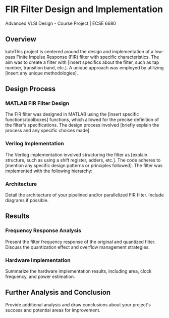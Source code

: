 # FIR Filter Design and Implementation
Advanced VLSI Design - Course Project | ECSE 6680 
 
## Overview

kateThis project is centered around the design and implementation of a low-pass Finite Impulse Response (FIR) filter with specific characteristics. The aim was to create a filter with [insert specifics about the filter, such as tap number, transition band, etc.]. A unique approach was employed by utilizing [insert any unique methodologies].

## Design Process

### MATLAB FIR Filter Design

The FIR filter was designed in MATLAB using the [insert specific functions/toolboxes] functions, which allowed for the precise definition of the filter's specifications. The design process involved [briefly explain the process and any specific choices made].

### Verilog Implementation

The Verilog implementation involved structuring the filter as [explain structure, such as using a shift register, adders, etc.]. The code adheres to [mention any specific design patterns or principles followed]. The filter was implemented with the following hierarchy:

### Architecture

Detail the architecture of your pipelined and/or parallelized FIR filter. Include diagrams if possible.

## Results

### Frequency Response Analysis

Present the filter frequency response of the original and quantized filter. Discuss the quantization effect and overflow management strategies.

### Hardware Implementation

Summarize the hardware implementation results, including area, clock frequency, and power estimation.

## Further Analysis and Conclusion

Provide additional analysis and draw conclusions about your project's success and potential areas for improvement.

